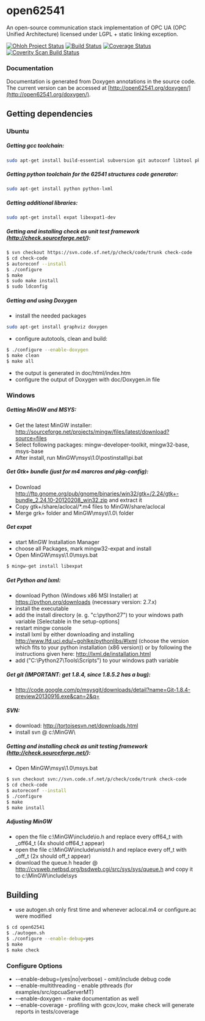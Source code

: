 open62541
=========

An open-source communication stack implementation of OPC UA (OPC Unified Architecture) licensed under LGPL + static linking exception.

[![Ohloh Project Status](https://www.ohloh.net/p/open62541/widgets/project_thin_badge.gif)](https://www.ohloh.net/p/open62541)
[![Build Status](https://travis-ci.org/acplt/open62541.png?branch=master)](https://travis-ci.org/acplt/open62541)
[![Coverage Status](https://coveralls.io/repos/acplt/open62541/badge.png?branch=master)](https://coveralls.io/r/acplt/open62541?branch=master)
[![Coverity Scan Build Status](https://scan.coverity.com/projects/1864/badge.svg)](https://scan.coverity.com/projects/1864)

### Documentation
Documentation is generated from Doxygen annotations in the source code. The current version can be accessed at [http://open62541.org/doxygen/](http://open62541.org/doxygen/).

## Getting dependencies
### Ubuntu
##### Getting gcc toolchain:
```bash
sudo apt-get install build-essential subversion git autoconf libtool pkg-config texinfo
```
##### Getting python toolchain for the 62541 structures code generator:
```bash
sudo apt-get install python python-lxml 
```
##### Getting additional libraries:
```bash
sudo apt-get install expat libexpat1-dev
```
##### Getting and installing *check* as unit test framework (http://check.sourceforge.net/):
```bash
$ svn checkout https://svn.code.sf.net/p/check/code/trunk check-code
$ cd check-code
$ autoreconf --install
$ ./configure
$ make
$ sudo make install
$ sudo ldconfig
```
##### Getting and using Doxygen
* install the needed packages
```bash
sudo apt-get install graphviz doxygen
```
* configure autotools, clean and build:
```bash
$ ./configure --enable-doxygen
$ make clean
$ make all
```
* the output is generated in doc/html/index.htm
* configure the output of Doxygen with doc/Doxygen.in file

### Windows
##### Getting MinGW and MSYS:
* Get the latest MinGW installer: http://sourceforge.net/projects/mingw/files/latest/download?source=files
* Select following packages: mingw-developer-toolkit, mingw32-base, msys-base
* After install, run MinGW\msys\1.0\postinstall\pi.bat

##### Get Gtk+ bundle (just for m4 marcros and pkg-config):
* Download http://ftp.gnome.org/pub/gnome/binaries/win32/gtk+/2.24/gtk+-bundle_2.24.10-20120208_win32.zip and extract it
* Copy gtk+/share/aclocal/*.m4 files to MinGW/share/aclocal
* Merge grk+ folder and MinGW\msys\1.0\ folder

##### Get expat
* start MinGW Installation Manager
* choose all Packages, mark mingw32-expat and install
* Open MinGW\msys\1.0\msys.bat
```bash
$ mingw-get install libexpat
```

##### Get Python and lxml:
* download Python (Windows x86 MSI Installer) at https://python.org/downloads (necessary version: 2.7.x)
* install the executable
* add the install directory (e. g. "c:\python27") to your windows path variable [Selectable in the setup-options]
* restart mingw console
* install lxml by either downloading and installing http://www.lfd.uci.edu/~gohlke/pythonlibs/#lxml (choose the version which fits    to your python installation (x86 version)) or by following the instructions
  given here: http://lxml.de/installation.html 
* add ("C:\Python27\Tools\Scripts") to your windows path variable


##### Get git (IMPORTANT: get 1.8.4, since 1.8.5.2 has a bug):
* http://code.google.com/p/msysgit/downloads/detail?name=Git-1.8.4-preview20130916.exe&can=2&q=

##### SVN:
* download: http://tortoisesvn.net/downloads.html
* install svn @ c:\MinGW\

##### Getting and installing *check* as unit testing framework (http://check.sourceforge.net/):
* Open MinGW\msys\1.0\msys.bat

```bash
$ svn checkout svn://svn.code.sf.net/p/check/code/trunk check-code
$ cd check-code
$ autoreconf --install
$ ./configure
$ make
$ make install
```

##### Adjusting MinGW
* open the file c:\MinGW\include\io.h and replace every off64_t with _off64_t (4x should off64_t appear)
* open the file c:\MinGW\include\unistd.h and replace every off_t with _off_t (2x should off_t appear)
* download the queue.h header @ http://cvsweb.netbsd.org/bsdweb.cgi/src/sys/sys/queue.h and copy it to c:\MinGW\include\sys

## Building 
* use autogen.sh only first time and whenever aclocal.m4 or configure.ac were modified
```bash
$ cd open62541
$ ./autogen.sh
$ ./configure --enable-debug=yes
$ make
$ make check
```

### Configure Options 

* --enable-debug=(yes|no|verbose) - omit/include debug code
* --enable-multithreading - enable pthreads (for examples/src/opcuaServerMT)
* --enable-doxygen - make documentation as well
* --enable-coverage - profiling with gcov,lcov, make check will generate reports in tests/coverage 
